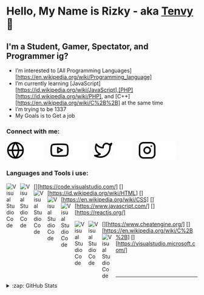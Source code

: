 # Hello, My Name is Rizky - aka [Tenvy][website] 👋 

## I'm a Student, Gamer, Spectator, and Programmer ig?

- I’m interested to [All Programming Languages][https://en.wikipedia.org/wiki/Programming_language]
- I’m currently learning [JavaScript][https://id.wikipedia.org/wiki/JavaScript],[PHP][https://id.wikipedia.org/wiki/PHP], and [C++][https://en.wikipedia.org/wiki/C%2B%2B] at the same time
- I’m trying to be 1337
- My Goals is to Get a job
### Connect with me:

[![website](./img/globe-light.svg)](https://tenvy.github.io/tenvyweb/#gh-light-mode-only)
[![website](./img/globe-dark.svg)](https://tenvy.github.io/tenvyweb/#gh-dark-mode-only)
&nbsp;&nbsp;
[![website](./img/youtube-light.svg)](https://www.youtube.com/channel/UCT7iPridKiArQ0UB21DEmgQ#gh-light-mode-only)
[![website](./img/youtube-dark.svg)](https://www.youtube.com/channel/UCT7iPridKiArQ0UB21DEmgQ#gh-dark-mode-only)
&nbsp;&nbsp;
[![website](./img/twitter-light.svg)](https://twitter.com/tenvysen#gh-light-mode-only)
[![website](./img/twitter-dark.svg)](https://twitter.com/tenvysen#gh-dark-mode-only)
&nbsp;&nbsp;
[![website](./img/instagram-light.svg)](https://www.instagram.com/riskiksn/#gh-light-mode-only)
[![website](./img/instagram-dark.svg)](https://www.instagram.com/riskiksn/#gh-dark-mode-only)

### Languages and Tools i use:

[<img align="left" alt="Visual Studio Code" width="26px" src="https://cdn.jsdelivr.net/gh/devicons/devicon/icons/vscode/vscode-original.svg" style="padding-right:10px;" />][https://code.visualstudio.com/]
[<img align="left" alt="Visual Studio Code" width="26px" src="https://cdn-icons-png.flaticon.com/512/732/732212.png" style="padding-right:10px;" />][https://id.wikipedia.org/wiki/HTML]
[<img align="left" alt="Visual Studio Code" width="26px" src="https://cdn4.iconfinder.com/data/icons/social-media-logos-6/512/121-css3-512.png" style="padding-right:10px;" />][https://en.wikipedia.org/wiki/CSS]
[<img align="left" alt="Visual Studio Code" width="26px" src="https://cdn.worldvectorlogo.com/logos/javascript-1.svg" style="padding-right:10px;" />][https://www.javascript.com/]
[<img align="left" alt="Visual Studio Code" width="26px" src="https://upload.wikimedia.org/wikipedia/commons/thumb/a/a7/React-icon.svg/2300px-React-icon.svg.png" style="padding-right:10px;" />][https://reactjs.org/]

[<img align="left" alt="Visual Studio Code" width="26px" src="https://images-wixmp-ed30a86b8c4ca887773594c2.wixmp.com/f/73a0c553-6659-4fcc-8538-362b25615ee4/d3d20ly-56050e43-c8f1-477d-97a5-3f66424db4b0.png?token=eyJ0eXAiOiJKV1QiLCJhbGciOiJIUzI1NiJ9.eyJzdWIiOiJ1cm46YXBwOjdlMGQxODg5ODIyNjQzNzNhNWYwZDQxNWVhMGQyNmUwIiwiaXNzIjoidXJuOmFwcDo3ZTBkMTg4OTgyMjY0MzczYTVmMGQ0MTVlYTBkMjZlMCIsIm9iaiI6W1t7InBhdGgiOiJcL2ZcLzczYTBjNTUzLTY2NTktNGZjYy04NTM4LTM2MmIyNTYxNWVlNFwvZDNkMjBseS01NjA1MGU0My1jOGYxLTQ3N2QtOTdhNS0zZjY2NDI0ZGI0YjAucG5nIn1dXSwiYXVkIjpbInVybjpzZXJ2aWNlOmZpbGUuZG93bmxvYWQiXX0.kW8WkEZUACWXVMdL6QHObLvDHk5yPY0lKk5lMuuyR4Q" style="padding-right:10px;" />][https://www.cheatengine.org/]
[<img align="left" alt="Visual Studio Code" width="26px" src="https://cdn-icons-png.flaticon.com/512/6132/6132222.png" style="padding-right:10px;" />][https://en.wikipedia.org/wiki/C%2B%2B]
[<img align="left" alt="Visual Studio Code" width="26px" src="https://upload.wikimedia.org/wikipedia/commons/thumb/5/59/Visual_Studio_Icon_2019.svg/2060px-Visual_Studio_Icon_2019.svg.png" style="padding-right:10px;" />][https://visualstudio.microsoft.com/]


<br />
<br />

---

<details>
  <summary>:zap: GitHub Stats</summary>

  <img align="left" alt="codeSTACKr's GitHub Stats" src="https://github-readme-stats.vercel.app/api?username=codeSTACKr&show_icons=true&hide_border=false&title_color=ff652f&icon_color=FFE400&bg_color=09131B&text_color=ffffff&border_color=0c1a25" />

</details>

[website]: https://tenvy.github.io/tenvyweb/

